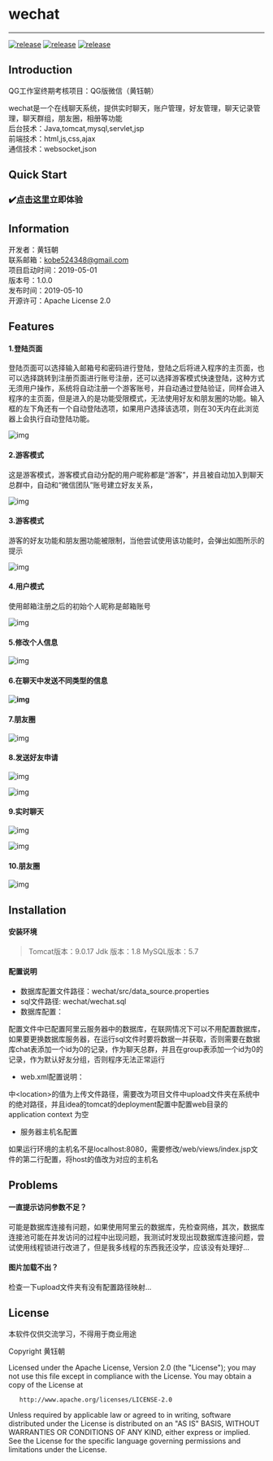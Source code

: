 # wechat

---------

[![release](https://img.shields.io/badge/release-1.0.0-green)](https://github.com/misterchaos/wechat/releases)
[![release](https://img.shields.io/badge/version-beta-orange)](https://github.com/misterchaos/wechat/releases)
[![release](https://img.shields.io/badge/build-passing-green)](https://github.com/misterchaos/wechat/releases)

## Introduction

QG工作室终期考核项目：QG版微信（黄钰朝）

wechat是一个在线聊天系统，提供实时聊天，账户管理，好友管理，聊天记录管理，聊天群组，朋友圈，相册等功能</br>
后台技术：Java,tomcat,mysql,servlet,jsp</br>
前端技术：html,js,css,ajax</br>
通信技术：websocket,json</br>

## Quick Start

### :heavy_check_mark:[点击这里](http://www.cxkball.club:9090/wechat/)立即体验

## Information

开发者：黄钰朝</br>
联系邮箱：<a href="mailto:kobe524348@gmail.com">kobe524348@gmail.com</a></br>
项目启动时间：2019-05-01</br>
版本号：1.0.0</br>
发布时间：2019-05-10</br>
开源许可：Apache License 2.0</br>

## Features

#### 1.登陆页面

登陆页面可以选择输入邮箱号和密码进行登陆，登陆之后将进入程序的主页面，也可以选择跳转到注册页面进行账号注册，还可以选择游客模式快速登陆，这种方式无须用户操作，系统将自动注册一个游客账号，并自动通过登陆验证，同样会进入程序的主页面，但是进入的是功能受限模式，无法使用好友和朋友圈的功能。输入框的左下角还有一个自动登陆选项，如果用户选择该选项，则在30天内在此浏览器上会执行自动登陆功能。


![img](file:///C:/Users/MISTER~1/AppData/Local/Temp/msohtmlclip1/01/clip_image002.jpg)
 

#### 2.游客模式

这是游客模式，游客模式自动分配的用户昵称都是“游客”，并且被自动加入到聊天总群中，自动和“微信团队”账号建立好友关系，

![img](file:///C:/Users/MISTER~1/AppData/Local/Temp/msohtmlclip1/01/clip_image004.jpg)

#### 3.游客模式

游客的好友功能和朋友圈功能被限制，当他尝试使用该功能时，会弹出如图所示的提示

 

![img](file:///C:/Users/MISTER~1/AppData/Local/Temp/msohtmlclip1/01/clip_image006.jpg)

 

#### 4.用户模式

使用邮箱注册之后的初始个人昵称是邮箱账号

![img](file:///C:/Users/MISTER~1/AppData/Local/Temp/msohtmlclip1/01/clip_image008.jpg)

 

#### 5.修改个人信息

![img](file:///C:/Users/MISTER~1/AppData/Local/Temp/msohtmlclip1/01/clip_image010.jpg)

 

 

#### 6.在聊天中发送不同类型的信息

#### ![img](file:///C:/Users/MISTER~1/AppData/Local/Temp/msohtmlclip1/01/clip_image012.jpg)

 

#### 7.朋友圈

![img](file:///C:/Users/MISTER~1/AppData/Local/Temp/msohtmlclip1/01/clip_image014.jpg)

 

#### 8.发送好友申请

 

 

![img](file:///C:/Users/MISTER~1/AppData/Local/Temp/msohtmlclip1/01/clip_image016.jpg)

![img](file:///C:/Users/MISTER~1/AppData/Local/Temp/msohtmlclip1/01/clip_image018.jpg)

 

 

#### 9.实时聊天

![img](file:///C:/Users/MISTER~1/AppData/Local/Temp/msohtmlclip1/01/clip_image020.jpg)

![img](file:///C:/Users/MISTER~1/AppData/Local/Temp/msohtmlclip1/01/clip_image022.jpg)

 

 

 

#### 10.朋友圈

 

![img](file:///C:/Users/MISTER~1/AppData/Local/Temp/msohtmlclip1/01/clip_image024.jpg)

 

 

 

 

## Installation

#### 安装环境

> Tomcat版本：9.0.17
> Jdk 版本：1.8
> MySQL版本：5.7

#### 配置说明

- 数据库配置文件路径：wechat/src/data_source.properties
- sql文件路径: wechat/wechat.sql
- 数据库配置：

配置文件中已配置阿里云服务器中的数据库，在联网情况下可以不用配置数据库，如果要更换数据库服务器，在运行sql文件时要将数据一并获取，否则需要在数据库chat表添加一个id为0的记录，作为聊天总群，并且在group表添加一个id为0的记录，作为默认好友分组，否则程序无法正常运行

- web.xml配置说明：

<multipart-config>中\<location>的值为上传文件路径，需要改为项目文件中upload文件夹在系统中的绝对路径，并且idea的tomcat的deployment配置中配置web目录的application context 为空

- 服务器主机名配置

如果运行环境的主机名不是localhost:8080，需要修改/web/views/index.jsp文件的第二行配置，将host的值改为对应的主机名

## Problems

#### 一直提示访问参数不足？

可能是数据库连接有问题，如果使用阿里云的数据库，先检查网络，其次，数据库连接池可能在并发访问的过程中出现问题，我测试时发现出现数据库连接问题，尝试使用线程锁进行改进了，但是我多线程的东西我还没学，应该没有处理好...

#### 图片加载不出？

检查一下upload文件夹有没有配置路径映射...

## License

本软件仅供交流学习，不得用于商业用途

Copyright 黄钰朝 

   Licensed under the Apache License, Version 2.0 (the "License");
   you may not use this file except in compliance with the License.
   You may obtain a copy of the License at

       http://www.apache.org/licenses/LICENSE-2.0

   Unless required by applicable law or agreed to in writing, software
   distributed under the License is distributed on an "AS IS" BASIS,
   WITHOUT WARRANTIES OR CONDITIONS OF ANY KIND, either express or implied.
   See the License for the specific language governing permissions and
   limitations under the License.
